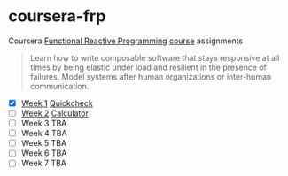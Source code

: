 # coursera-frp
Coursera [Functional Reactive Programming](https://en.wikipedia.org/wiki/Functional_reactive_programming) [course](https://www.coursera.org/course/reactive) assignments

> Learn how to write composable software that stays responsive at all times by being elastic under load and resilient in the presence of failures. Model systems after human organizations or inter-human communication.

- [x] [Week 1](https://github.com/iarkhanhelsky/coursera-frp/tree/master/quickcheck) [Quickcheck](https://github.com/iarkhanhelsky/coursera-frp/tree/master/quickcheck/README.md)
- [ ] [Week 2](https://github.com/iarkhanhelsky/coursera-frp/tree/master/calculator) [Calculator](https://github.com/iarkhanhelsky/coursera-frp/tree/master/calculator/README.md)
- [ ] Week 3 TBA
- [ ] Week 4 TBA
- [ ] Week 5 TBA
- [ ] Week 6 TBA
- [ ] Week 7 TBA
